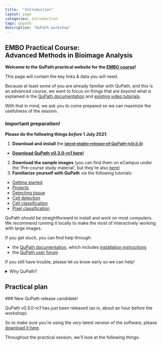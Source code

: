```yaml
---
title:  "Introduction"
layout: page
categories: introduction
tags: qupath
description: "QuPath workshop"
---
```


## EMBO Practical Course:<br/> Advanced Methods in Bioimage Analysis

**Welcome to the QuPath practical website for the [EMBO course](https://www.embl.de/training/events/2021/BIA21-01/programme/)!**

This page will contain the key links & data you will need.

Because at least some of you are already familiar with QuPath, and this is an advanced course, we want to focus on things that are *beyond* what is explained in the [QuPath documentation](https://qupath.readthedocs.io/) and [existing video tutorials](http://youtube.com/c/qupath).

With that in mind, we ask you to come prepared so we can maximize the usefulness of the session.

<div class="warning" markdown="block">

### Important preparation!

**Please do the following things _before_ 1 July 2021**:

1. **Download and install** the ~~[latest stable release of QuPath (v0.2.3)](https://github.com/qupath/qupath/releases/)~~
  * **[Download QuPath v0.3.0-rc1 here!](https://github.com/qupath/qupath/releases/tag/v0.3.0-rc1)**
2. **Download the sample images** (you can find them on eCampus under the 'Pre-course study material', but they're also [here](https://qupath.readthedocs.io/en/0.2/docs/intro/acknowledgements.html))
3. **Familiarize yourself with QuPath** via the following tutorials:
  * [Getting started](https://qupath.readthedocs.io/en/latest/docs/starting/index.html#getting-started)
  * [Projects](https://qupath.readthedocs.io/en/latest/docs/tutorials/projects.html)
  * [Detecting tissue](https://qupath.readthedocs.io/en/latest/docs/tutorials/thresholding.html)
  * [Cell detection](https://qupath.readthedocs.io/en/latest/docs/tutorials/cell_detection.html)
  * [Cell classification](https://qupath.readthedocs.io/en/latest/docs/tutorials/cell_classification.html)
  * [Pixel classification](https://qupath.readthedocs.io/en/latest/docs/tutorials/pixel_classification.html)

</div>

QuPath *should* be straightforward to install and work on most computers.
We recommend running it locally to make the most of interactively working with large images.

If you get stuck, you can find help through:

* the [QuPath documentation](https://qupath.readthedocs.io), which includes [installation instructions](https://qupath.readthedocs.io/en/latest/docs/intro/installation.html)
* the [QuPath user forum](https://forum.image.sc/tag/qupath)

If you still have trouble, please let us know early so we can help!

<details markdown="1" class="gifview">
<summary>Why QuPath?</summary>
<br/>
One reason to use QuPath is that it can handle *whole slide images*: intimidatingly large, pyramidal, high-resolution 2D images, usually of complex tissue sections.

However, QuPath isn't *just* for whole slide images, and there are lots of other applications where it can help.

![Looking at a whole slide image]({{site.baseurl}}/assets/images/gifs/eyes.gif){: .shadow-image .max-width-90}
</details>

## Practical plan

<div class="tip" markdown="block">
### New QuPath release candidate!

QuPath v0.3.0-rc1 has *just* been released (as in, about an hour before the workshop).

So to make sure you're using the *very* latest version of the software, please [download it here](https://github.com/qupath/qupath/releases/tag/v0.3.0-rc1).
</div>

Throughout the practical session, we'll look at the following things:
